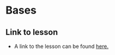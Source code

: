 # Bases

## Link to lesson

- A link to the lesson can be found [here.](https://ait.instructure.com/courses/3520/pages/cs-fundamentals-bases?module_item_id=272780)